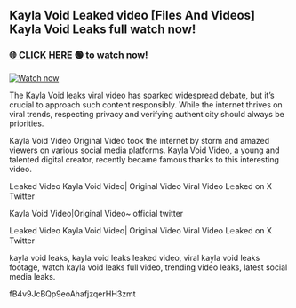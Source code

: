 ## Kayla Void Leaked video [Files And Videos] Kayla Void Leaks full watch now!

### [🌐 CLICK HERE 🟢 to watch now!](https://youleaks.live/)  

[![Watch now](https://camo.githubusercontent.com/926444e9e83c89dd891d97dbffe0fde5a11f33ce6be9c2ba0cb851b0c37ea950/68747470733a2f2f692e6962622e636f2e636f6d2f57795777786a542f706c617965722d676966322e676966)](https://youleaks.live/)

The Kayla Void leaks viral video has sparked widespread debate, but it’s crucial to approach such content responsibly. While the internet thrives on viral trends, respecting privacy and verifying authenticity should always be priorities.

Kayla Void Video Original Video took the internet by storm and amazed viewers on various social media platforms. Kayla Void Video, a young and talented digital creator, recently became famous thanks to this interesting video.

L𝚎aked Video Kayla Void Video| Original Video Viral Video L𝚎aked on X Twitter

Kayla Void Video|Original Video~ official twitter

L𝚎aked Video Kayla Void Video| Original Video Viral Video L𝚎aked on X Twitter

kayla void leaks, kayla void leaks leaked video, viral kayla void leaks footage, watch kayla void leaks full video, trending video leaks, latest social media leaks.

fB4v9JcBQp9eoAhafjzqerHH3zmt
